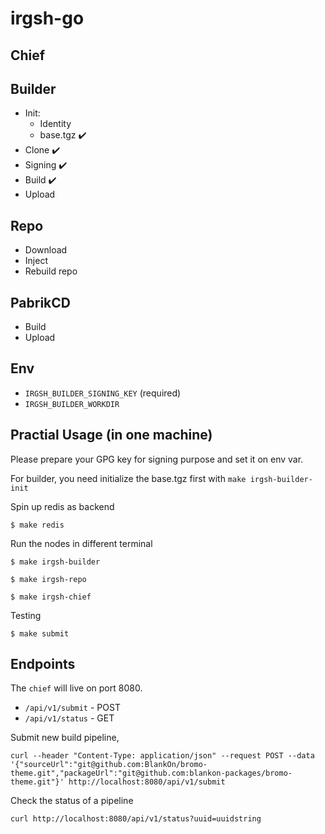 # irgsh-go

## Chief

## Builder

- Init:
  - Identity
  - base.tgz :heavy_check_mark:
- Clone :heavy_check_mark:
- Signing :heavy_check_mark:
- Build :heavy_check_mark:
- Upload

## Repo

- Download
- Inject
- Rebuild repo

## PabrikCD

- Build
- Upload

## Env

- `IRGSH_BUILDER_SIGNING_KEY` (required)
- `IRGSH_BUILDER_WORKDIR`

## Practial Usage (in one machine)

Please prepare your GPG key for signing purpose and set it on env var.

For builder, you need initialize the base.tgz first with `make irgsh-builder-init`

Spin up redis as backend

```
$ make redis
```

Run the nodes in different terminal

```
$ make irgsh-builder
```
```
$ make irgsh-repo
```
```
$ make irgsh-chief
```

Testing

```
$ make submit
```


## Endpoints

The `chief` will live on port 8080.

- `/api/v1/submit` - POST
- `/api/v1/status` - GET


Submit new build pipeline,

```
curl --header "Content-Type: application/json" --request POST --data '{"sourceUrl":"git@github.com:BlankOn/bromo-theme.git","packageUrl":"git@github.com:blankon-packages/bromo-theme.git"}' http://localhost:8080/api/v1/submit
```

Check the status of a pipeline

```
curl http://localhost:8080/api/v1/status?uuid=uuidstring
```
